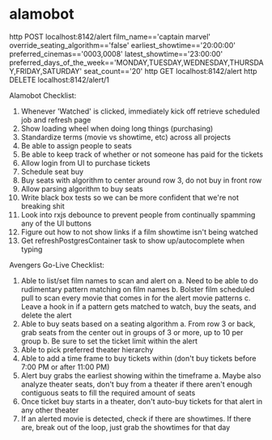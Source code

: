 # alamobot

http POST localhost:8142/alert film_name=='captain marvel' override_seating_algorithm=='false' earliest_showtime=='20:00:00' preferred_cinemas=='0003,0008' latest_showtime=='23:00:00' preferred_days_of_the_week=='MONDAY,TUESDAY,WEDNESDAY,THURSDAY,FRIDAY,SATURDAY' seat_count=='20' 
http GET localhost:8142/alert
http DELETE localhost:8142/alert/1

Alamobot Checklist:
1. Whenever 'Watched' is clicked, immediately kick off retrieve scheduled job and refresh page
2. Show loading wheel when doing long things (purchasing)
3. Standardize terms (movie vs showtime, etc) across all projects
4. Be able to assign people to seats
5. Be able to keep track of whether or not someone has paid for the tickets
6. Allow login from UI to purchase tickets
7. Schedule seat buy
8. Buy seats with algorithm to center around row 3, do not buy in front row
9. Allow parsing algorithm to buy seats
10. Write black box tests so we can be more confident that we're not breaking shit
11. Look into rxjs debounce to prevent people from continually spamming any of the UI buttons
12. Figure out how to not show links if a film showtime isn't being watched
13. Get refreshPostgresContainer task to show up/autocomplete when typing

Avengers Go-Live Checklist:
1. Able to list/set film names to scan and alert on
    a. Need to be able to do rudimentary pattern matching on film names
    b. Bolster film scheduled pull to scan every movie that comes in for the alert movie patterns
    c. Leave a hook in if a pattern gets matched to watch, buy the seats, and delete the alert
2. Able to buy seats based on a seating algorithm
    a. From row 3 or back, grab seats from the center out in groups of 3 or more, up to 10 per group
    b. Be sure to set the ticket limit within the alert
3. Able to pick preferred theater hierarchy
4. Able to add a time frame to buy tickets within (don't buy tickets before 7:00 PM or after 11:00 PM)
5. Alert buy grabs the earliest showing within the timeframe
    a. Maybe also analyze theater seats, don't buy from a theater if there aren't enough contiguous seats to fill the required amount of seats
6. Once ticket buy starts in a theater, don't auto-buy tickets for that alert in any other theater
7. If an alerted movie is detected, check if there are showtimes. If there are, break out of the loop, just grab the showtimes for that day